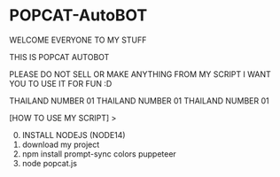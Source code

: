 # POPCAT-AutoBOT

WELCOME EVERYONE TO MY STUFF

THIS IS POPCAT AUTOBOT

PLEASE DO NOT SELL OR MAKE ANYTHING FROM MY SCRIPT
I WANT YOU TO USE IT FOR FUN :D

THAILAND NUMBER 01 THAILAND NUMBER 01 THAILAND NUMBER 01

[HOW TO USE MY SCRIPT] >

0. INSTALL NODEJS (NODE14)
1. download my project
2. npm install prompt-sync colors puppeteer
3. node popcat.js
